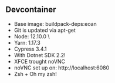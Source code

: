 ## Devcontainer

- Base image: buildpack-deps:eoan
- Git is updated via apt-get
- Node: 12.10.0 \
- Yarn: 1.17.3
- Cypress 3.4.1
- With Dotnet SDK 2.2!
- XFCE trought noVNC
- noVNC set up on: http://localhost:6080
- Zsh + Oh my zsh!
